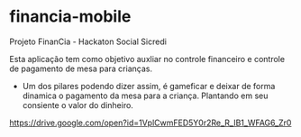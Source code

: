# financia-mobile

Projeto FinanCia - Hackaton Social Sicredi


Esta aplicação tem como objetivo auxliar no controle financeiro e controle de pagamento de mesa para crianças. 
 - Um dos pilares podendo dizer assim, é gameficar e deixar de forma dinamica o pagamento da mesa para a criança. Plantando
 em seu consiente o valor do dinheiro. 
 


https://drive.google.com/open?id=1VplCwmFED5Y0r2Re_R_IB1_WFAG6_Zr0
